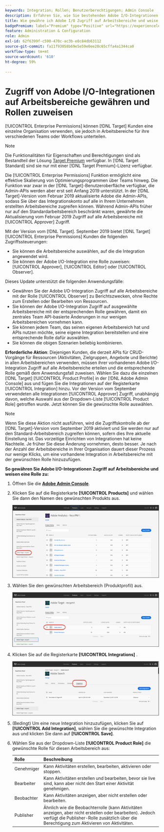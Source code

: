 ```yaml
---
keywords: Integration; Rollen; Benutzerberechtigungen; Admin Console
description: Erfahren Sie, wie Sie bestehenden Adobe I/O-Integrationen Zugriff auf alle Arbeitsbereiche mit der gewünschten Rolle in Adobe Target gewähren.
title: Wie gewähre ich Adobe I/O Zugriff auf Arbeitsbereiche und weise Rollen zu?
badgePremium: label="Premium" type="Positive" url="https://experienceleague.adobe.com/docs/target/using/introduction/intro.html?lang=de#premium newtab=true" tooltip="Hier finden Sie Informationen zum Lieferumfang von Target Premium."
feature: Administration & Configuration
role: Admin
exl-id: 62f6399f-c590-470c-ac3b-e0c84db63112
source-git-commit: fa11f93058b69e5e59e0ee20c65cffa4a1344ca0
workflow-type: tm+mt
source-wordcount: '610'
ht-degree: 59%

---
```


# Zugriff von Adobe I/O-Integrationen auf Arbeitsbereiche gewähren und Rollen zuweisen

[!UICONTROL Enterprise Permissions] können [!DNL Target] Kunden eine einzelne Organisation verwenden, sie jedoch in Arbeitsbereiche für ihre verschiedenen Teams oder Workflows unterteilen.

>[!NOTE]
>
>Die Funktionalitäten für Eigenschaften und Berechtigungen sind als Bestandteil der Lösung [Target Premium](/help/main/c-intro/intro.md#premium) verfügbar. In [!DNL Target Standard] sind sie nur mit einer [!DNL Target Premium]-Lizenz verfügbar.

Die [!UICONTROL Enterprise Permissions] Funktion ermöglicht eine effektive Skalierung von Optimierungsprogrammen über Teams hinweg. Die Funktion war zwar in der [!DNL Target]-Benutzeroberfläche verfügbar, die Admin-APIs werden aber erst seit Anfang 2019 unterstützt. In der [!DNL Target]-Version vom Februar 2019 aktualisierte Adobe die Admin-APIs, sodass Sie über das Integrationskonto auf alle in Ihrem Unternehmen erstellten Arbeitsbereiche zugreifen können. Während Admin-APIs früher nur auf den Standardarbeitsbereich beschränkt waren, gewährte die Aktualisierung vom Februar 2019 Zugriff auf alle Arbeitsbereiche mit [!UICONTROL Approver] Zugriff.

Mit der Version vom [!DNL Target]. September 2019 bietet [!DNL Target] [!UICONTROL Enterprise Permissions] Kunden die folgenden Zugriffssteuerungen:

* Sie können die Arbeitsbereiche auswählen, auf die die Integration angewendet wird.
* Sie können der Adobe I/O-Integration eine Rolle zuweisen: [!UICONTROL Approver], [!UICONTROL Editor] oder [!UICONTROL Observer].

Dieses Update unterstützt die folgenden Anwendungsfälle:

* Gewähren Sie der Adobe I/O-Integration Zugriff auf alle Arbeitsbereiche mit der Rolle [!UICONTROL Observer] zu Berichtszwecken, ohne Rechte zum Erstellen oder Bearbeiten von Ressourcen.
* Sie können der Adobe I/O-Integration Zugriff auf ausgewählte Arbeitsbereiche mit der entsprechenden Rolle gewähren, damit ein zentrales Team API-basierte Änderungen in nur wenigen Arbeitsbereichen vornehmen kann.
* Sie können jedem Team, das seinen eigenen Arbeitsbereich hat und APIs nutzen möchte, seine eigene Integration bereitstellen und eine entsprechende Rolle dafür auswählen.
* Sie können die obigen Szenarien beliebig kombinieren.

**Erforderliche Aktion**: Diejenigen Kunden, die derzeit APIs für CRUD-Vorgänge für Ressourcen (Aktivitäten, Zielgruppen, Angebote und Berichte) in allen Arbeitsbereichen verwenden, müssen ihrer vorhandenen Adobe I/O-Integration Zugriff auf alle Arbeitsbereiche erteilen und die entsprechende Rolle gemäß dem Anwendungsfall zuweisen. Wählen Sie dazu die einzelnen [!DNL Target] [!UICONTROL Product Profile] in der [!DNL Adobe Admin Console] aus und fügen Sie die Integrationen auf der Registerkarte [!UICONTROL Integration] hinzu. Vor der Version vom September verwendeten alle Integrationen [!UICONTROL Approver] Zugriff, unabhängig davon, welche Auswahl aus der Dropdown-Liste [!UICONTROL Product Role] getroffen wurde. Jetzt können Sie die gewünschte Rolle auswählen.

>[!NOTE]
>
>Wenn Sie diese Aktion nicht ausführen, wird die Zugriffskontrolle ab der [!DNL Target]-Version vom September 2019 aktiviert und Sie werden nur auf den Standard-Arbeitsbereich zugreifen können, sofern dies Ihre aktuelle Einstellung ist. Das vorzeitige Einrichten von Integrationen hat keine Nachteile. Je früher Sie diese Änderung vornehmen, desto besser. Je nach der Anzahl der Arbeitsbereiche in Ihrer Organisation dauert dieser Prozess nur wenige Klicks, um eine vorhandene Integration in Arbeitsbereiche mit der gewünschten Rolle hinzuzufügen.

**So gewähren Sie Adobe I/O-Integrationen Zugriff auf Arbeitsbereiche und weisen eine Rolle zu:**

1. Öffnen Sie die **[Adobe Admin Console](https://adminconsole.adobe.com)**.

1. Klicken Sie auf die Registerkarte **[!UICONTROL Products]** und wählen Sie dann den Namen des gewünschten Produkts aus.

   ![Produkt in Adobe Admin Console auswählen](/help/main/administrating-target/c-user-management/property-channel/assets/io-choose-product.png)

1. Wählen Sie den gewünschten Arbeitsbereich (Produktprofil) aus.

   ![Produktprofil auswählen](/help/main/administrating-target/c-user-management/property-channel/assets/io-select-product-profile.png)

1. Klicken Sie auf die Registerkarte **[!UICONTROL Integrations]** .

   ![Tab „Integrationen“](/help/main/administrating-target/c-user-management/property-channel/assets/integrations-tab.png)

1. (Bedingt) Um eine neue Integration hinzuzufügen, klicken Sie auf **[!UICONTROL Add Integration]**, wählen Sie die gewünschte Integration aus und klicken Sie dann auf **[!UICONTROL Save]**.

1. Wählen Sie aus der Dropdown-Liste **[!UICONTROL Product Role]** die gewünschte Rolle für diesen Arbeitsbereich aus:

   | Rolle | Beschreibung |
   |--- |--- |
   | Genehmiger | Kann Aktivitäten erstellen, bearbeiten, aktivieren oder stoppen. |
   | Bearbeiter | Kann Aktivitäten erstellen und bearbeiten, bevor sie live sind, kann aber nicht den Start einer Aktivität genehmigen. |
   | Beobachter | Kann Aktivitäten anzeigen, aber nicht erstellen oder bearbeiten. |
   | Publisher | Ähnlich wie die Beobachterrolle (kann Aktivitäten anzeigen, aber nicht erstellen oder bearbeiten). Jedoch verfügt die Publisher-Rolle zusätzlich über die Berechtigung zum Aktivieren von Aktivitäten. |
